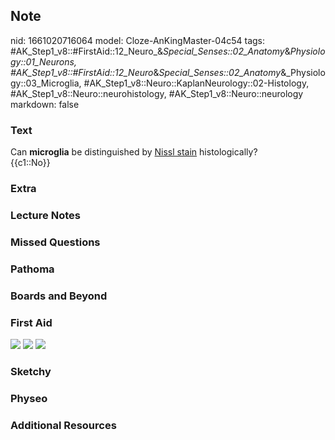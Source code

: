 ## Note
nid: 1661020716064
model: Cloze-AnKingMaster-04c54
tags: #AK_Step1_v8::#FirstAid::12_Neuro_&_Special_Senses::02_Anatomy_&_Physiology::01_Neurons, #AK_Step1_v8::#FirstAid::12_Neuro_&_Special_Senses::02_Anatomy_&_Physiology::03_Microglia, #AK_Step1_v8::Neuro::KaplanNeurology::02-Histology, #AK_Step1_v8::Neuro::neurohistology, #AK_Step1_v8::Neuro::neurology
markdown: false

### Text
<div>
  Can <b>microglia</b> be distinguished by <u>Nissl stain</u>
  histologically?
</div>
<div>
  {{c1::No}}
</div>

### Extra


### Lecture Notes


### Missed Questions


### Pathoma


### Boards and Beyond


### First Aid
<img src="tmpklvUs_.png"> <img src="tmpSlDXY3.png"> <img src= 
"tmpYjvCIi.png">

### Sketchy


### Physeo


### Additional Resources

